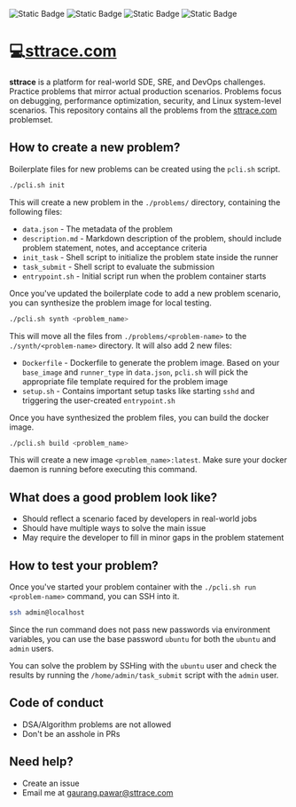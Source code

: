 ![Static Badge](https://img.shields.io/badge/%F0%9F%8C%90%20sttrace.com-gray)
![Static Badge](https://img.shields.io/badge/License-MIT-blue)
![Static Badge](https://img.shields.io/badge/%F0%9F%9A%80%20Ready%20to%20Contribute-blue)
![Static Badge](https://img.shields.io/badge/%E2%AD%90Active-green)

# 💻[sttrace.com](https://sttrace.com/problemset)

**sttrace** is a platform for real-world SDE, SRE, and DevOps challenges. Practice problems that mirror actual production scenarios. Problems focus on debugging, performance optimization, security, and Linux system-level scenarios. This repository contains all the problems from the [sttrace.com](https://sttrace.com/problemset) problemset.

## How to create a new problem?

Boilerplate files for new problems can be created using the `pcli.sh` script.

```bash
./pcli.sh init
```

This will create a new problem in the `./problems/` directory, containing the following files:
- `data.json` - The metadata of the problem
- `description.md` - Markdown description of the problem, should include problem statement, notes, and acceptance criteria
- `init_task` - Shell script to initialize the problem state inside the runner
- `task_submit` - Shell script to evaluate the submission
- `entrypoint.sh` - Initial script run when the problem container starts

Once you've updated the boilerplate code to add a new problem scenario, you can synthesize the problem image for local testing.

```bash
./pcli.sh synth <problem_name>
```

This will move all the files from `./problems/<problem-name>` to the `./synth/<problem-name>` directory. It will also add 2 new files:
- `Dockerfile` - Dockerfile to generate the problem image. Based on your `base_image` and `runner_type` in `data.json`, `pcli.sh` will pick the appropriate file template required for the problem image
- `setup.sh` - Contains important setup tasks like starting `sshd` and triggering the user-created `entrypoint.sh`

Once you have synthesized the problem files, you can build the docker image.

```bash
./pcli.sh build <problem_name>
```

This will create a new image `<problem_name>:latest`. Make sure your docker daemon is running before executing this command.

## What does a good problem look like?

- Should reflect a scenario faced by developers in real-world jobs
- Should have multiple ways to solve the main issue
- May require the developer to fill in minor gaps in the problem statement

## How to test your problem?

Once you've started your problem container with the `./pcli.sh run <problem-name>` command, you can SSH into it.

```bash
ssh admin@localhost
```

Since the run command does not pass new passwords via environment variables, you can use the base password `ubuntu` for both the `ubuntu` and `admin` users.

You can solve the problem by SSHing with the `ubuntu` user and check the results by running the `/home/admin/task_submit` script with the `admin` user.

## Code of conduct

- DSA/Algorithm problems are not allowed
- Don't be an asshole in PRs

## Need help?

- Create an issue
- Email me at gaurang.pawar@sttrace.com